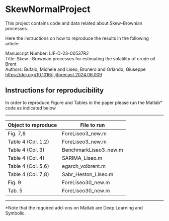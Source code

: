 # SkewNormalProject
This project contains code and data related about Skew-Brownian processes.

Here the instructions on how to reproduce the results in the following article:

Manuscript Number: IJF-D-23-00537R2 \
Title: Skew--Brownian processes for estimating the volatility of crude oil Brent\
Authors: Bufalo, Michele and Liseo, Brunero and Orlando, Giuseppe\
https://doi.org/10.1016/j.ijforecast.2024.06.009

 
## Instructions for reproducibility

In order to reproduce Figure and Tables in the paper please run the Matlab* code as indicated below

                     
***
| Object to reproduce| File to run           |
|--------------------|-----------------------|
| Fig. 7,8           | ForeLiseo3_new.m      |
| Table 4 (Col. 1,2) | ForeLiseo3_new.m      | 
| Table 4 (Col. 3)   | BenchmarkLiseo3_new.m | 
| Table 4 (Col. 4)   | SARIMA_Liseo.m        | 
| Table 4 (Col. 5,6) | egarch_volbrent.m     | 
| Table 4 (Col. 7,8) | Sabr_Heston_Liseo.m   | 
| Fig. 9             | ForeLiseo30_new.m     | 
| Tab. 5             | ForeLiseo30_new.m     | 
                     
***

*Note that the required add-ons on Matlab are Deep Learning and Symbolic.
